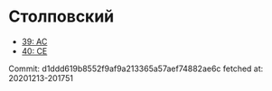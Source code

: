 # Столповский
- [39: AC](39.md)
- [40: CE](40.md)

Commit: d1ddd619b8552f9af9a213365a57aef74882ae6c
 fetched at: 20201213-201751
